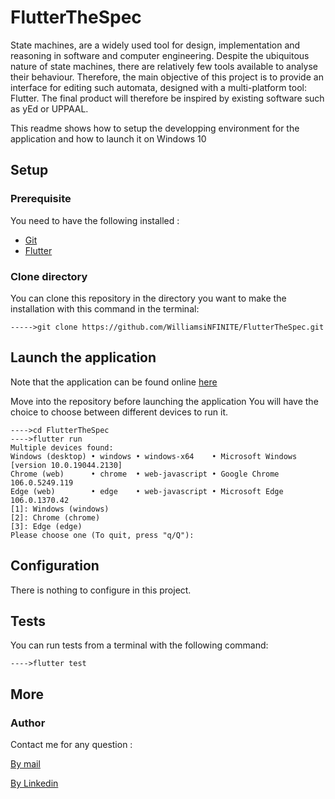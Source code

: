 # FlutterTheSpec

State machines, are a widely used tool for design, implementation and reasoning in software and computer engineering. Despite the ubiquitous nature of state machines, there are relatively few tools available to analyse their behaviour. Therefore, the main objective of this project is to provide an interface for editing such automata, designed with a multi-platform tool: Flutter. The final product will therefore be inspired by existing software such as yEd or UPPAAL.

This readme shows how to setup the developping environment for the application and how to launch it on Windows 10

## Setup

### Prerequisite

You need to have the following installed :

- [Git](https://git-scm.com/downloads)
- [Flutter](https://docs.flutter.dev/get-started/install)

### Clone directory

You can clone this repository in the directory you want to make the installation with this command in the terminal:

```console
----->git clone https://github.com/WilliamsiNFINITE/FlutterTheSpec.git
```

## Launch the application

Note that the application can be found online [here](https://flutter-the-spec.surge.sh/)

Move into the repository before launching the application You will have the choice to choose between different devices to run it. 

```console
---->cd FlutterTheSpec
---->flutter run
Multiple devices found:
Windows (desktop) • windows • windows-x64    • Microsoft Windows [version 10.0.19044.2130]
Chrome (web)      • chrome  • web-javascript • Google Chrome 106.0.5249.119
Edge (web)        • edge    • web-javascript • Microsoft Edge 106.0.1370.42
[1]: Windows (windows)
[2]: Chrome (chrome)
[3]: Edge (edge)
Please choose one (To quit, press "q/Q"):
```

## Configuration

There is nothing to configure in this project.

## Tests

You can run tests from a terminal with the following command:

```console
---->flutter test
```
## More

### Author

Contact me for any question :

[By mail](mailto:williams.hoarau@ensta-bretagne.org)

[By Linkedin](https://www.linkedin.com/in/whoarau)



